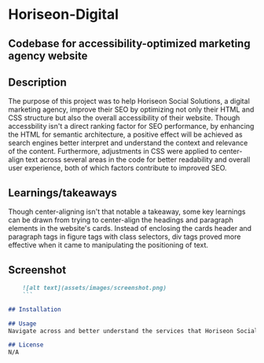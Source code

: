 # Horiseon-Digital
## Codebase for accessibility-optimized marketing agency website

## Description
The purpose of this project was to help Horiseon Social Solutions, a digital marketing agency, improve their SEO by optimizing not only their HTML and CSS structure but also the overall accessibility of their website. Though accessbility isn't a direct ranking factor for SEO performance, by enhancing the HTML for semantic architecture, a positive effect will be achieved as search engines better interpret and understand the context and relevance of the content. Furthermore, adjustments in CSS were applied to center-align text across several areas in the code for better readability and overall user experience, both of which factors contribute to improved SEO.

## Learnings/takeaways
Though center-aligning isn't that notable a takeaway, some key learnings can be drawn from trying to center-align the headings and paragraph elements in the website's cards. Instead of enclosing the cards header and paragraph tags in figure tags with class selectors, div tags proved more effective when it came to manipulating the positioning of text. 

## Screenshot
```md
    ![alt text](assets/images/screenshot.png)
    ``` 

## Installation

## Usage 
Navigate across and better understand the services that Horiseon Social Solutions offer by clicking on the corresponding service using the navigation bar at the top of the webpage.

## License
N/A
